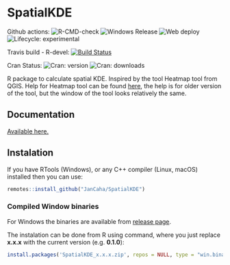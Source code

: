 # SpatialKDE

<!-- badges: start -->
Github actions:
![R-CMD-check](https://github.com/JanCaha/SpatialKDE/workflows/R-CMD-check/badge.svg)
![Windows Release](https://github.com/JanCaha/SpatialKDE/workflows/Build%20Windows%20Binaries%20and%20Create%20Release/badge.svg)
![Web deploy](https://github.com/JanCaha/SpatialKDE/workflows/Pkgdown%20-%20build%20and%20deploy%20website/badge.svg)
![Lifecycle: experimental](https://img.shields.io/badge/Lifecycle-stable-green.svg)

Travis build - R-devel:
[![Build Status](https://travis-ci.org/JanCaha/SpatialKDE.svg?branch=master)](https://travis-ci.org/JanCaha/SpatialKDE)

Cran Status:
![Cran: version](https://www.r-pkg.org/badges/version/SpatialKDE)
![Cran: downloads](https://cranlogs.r-pkg.org/badges/grand-total/SpatialKDE)
<!-- badges: end -->

R package to calculate spatial KDE. Inspired by the tool Heatmap tool from QGIS. Help for Heatmap tool can be found [here](https://docs.qgis.org/2.18/en/docs/user_manual/plugins/plugins_heatmap.html), the help is for older version of the tool, but the window of the tool looks relatively the same. 

## Documentation

[Available here.](https://jancaha.github.io/SpatialKDE/)

## Instalation 

If you have RTools (Windows), or any C++ compiler (Linux, macOS) installed then you can use:

``` r
remotes::install_github("JanCaha/SpatialKDE")
```

### Compiled Window binaries

For Windows the binaries are available from [release page](https://github.com/JanCaha/SpatialKDE/releases/).

The instalation can be done from R using command, where you just replace __x.x.x__ with the current version (e.g. __0.1.0__):

``` r
install.packages('SpatialKDE_x.x.x.zip', repos = NULL, type = "win.binary")
```

